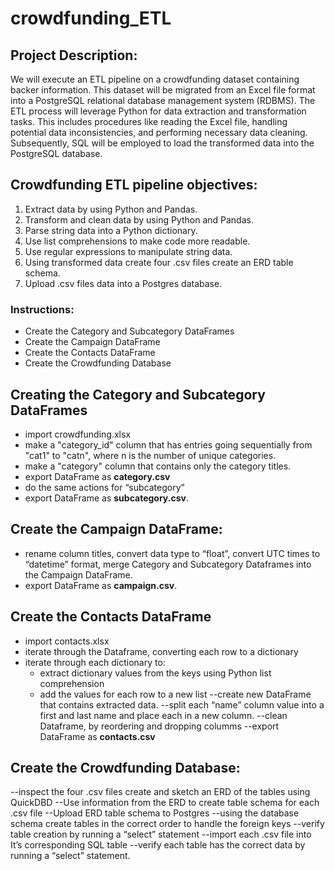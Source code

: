 # crowdfunding_ETL
## Project Description:
We will execute an ETL pipeline on a crowdfunding dataset containing backer information. This dataset will be migrated from an Excel file format into a PostgreSQL relational database management system (RDBMS). The ETL process will leverage Python for data extraction and transformation tasks. This includes procedures like reading the Excel file, handling potential data inconsistencies, and performing necessary data cleaning. Subsequently, SQL will be employed to load the transformed data into the PostgreSQL database. 

## Crowdfunding ETL pipeline objectives:
1.	Extract data by using Python and Pandas.
2.	Transform and clean data by using Python and Pandas.
3.	Parse string data into a Python dictionary.
4.	Use list comprehensions to make code more readable.
5.	Use regular expressions to manipulate string data.
6.	Using transformed data create four .csv files create an ERD table schema.
7.	Upload .csv files data into a Postgres database.

### Instructions:
* Create the Category and Subcategory DataFrames
* Create the Campaign DataFrame
* Create the Contacts DataFrame
* Create the Crowdfunding Database



## Creating the Category and Subcategory DataFrames

* import crowdfunding.xlsx
* make a "category_id" column that has entries going sequentially from "cat1" to "catn", where n is the number of unique categories.
* make a "category" column that contains only the category titles.
* export DataFrame as **category.csv**
* do the same actions for “subcategory”
* export DataFrame as **subcategory.csv**.

## Create the Campaign DataFrame:
* rename column titles, convert data type to “float”, convert UTC times to “datetime” format, merge Category and Subcategory Dataframes into the Campaign DataFrame.
* export DataFrame as **campaign.csv**.

## Create the Contacts DataFrame
* import contacts.xlsx
* iterate through the Dataframe, converting each row to a dictionary
* iterate through each dictionary to:
  * extract dictionary values from the keys using Python list comprehension
  * add the values for each row to a new list
--create new DataFrame that contains extracted data.
--split each “name” column value into a first and last name and place each in a new column.
--clean Dataframe, by reordering and dropping columms
--export DataFrame as **contacts.csv**

## Create the Crowdfunding Database:
--inspect the four .csv files create and sketch an ERD of the tables using QuickDBD
--Use information from the ERD to create table schema for each .csv file
--Upload ERD table schema to Postgres 
--using the database schema create tables in the correct order to handle the foreign keys
--verify table creation by running a “select” statement
--import each .csv file into It’s corresponding SQL table
--verify each table has the correct data by running a “select” statement.
